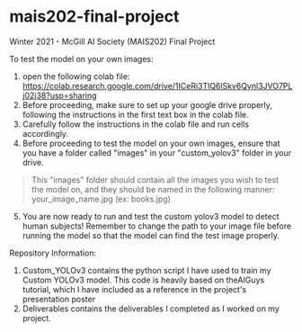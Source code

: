 # mais202-final-project
Winter 2021 - McGill AI Society (MAIS202) Final Project 

To test the model on your own images:
1. open the following colab file: https://colab.research.google.com/drive/1ICeRi3TlQ6lSkv6Qynl3JVO7PLj02j38?usp=sharing
2. Before proceeding, make sure to set up your google drive properly, following the instructions in the first text box in the colab file. 
3. Carefully follow the instructions in the colab file and run cells accordingly.
4. Before proceeding to test the model on your own images, ensure that you have a folder called "images" in your "custom_yolov3" folder in your drive. 
> This "images" folder should contain all the images you wish to test the model on, and they should be named in the following manner: your_image_name.jpg (ex: books.jpg)
5. You are now ready to run and test the custom yolov3 model to detect human subjects! Remember to change the path to your image file before running the model so that the model can find the test image properly. 

Repository Information:
1. Custom_YOLOv3 contains the python script I have used to train my Custom YOLOv3 model. This code is heavily based on theAIGuys tutorial, which I have included as a reference in the project's presentation poster
2. Deliverables contains the deliverables I completed as I worked on my project. 
